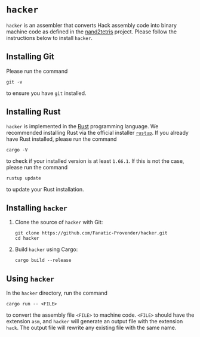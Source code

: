 # `hacker`

`hacker` is an assembler that converts Hack assembly code into binary machine code as defined in the [nand2tetris] project.  Please follow the instructions below to install `hacker`.

## Installing Git

Please run the command
```
git -v
```
to ensure you have `git` installed.

## Installing Rust

`hacker` is implemented in the [Rust] programming language.  We recommended installing Rust via the official installer [`rustup`].  If you already have Rust installed, please run the command
```
cargo -V
```
to check if your installed version is at least `1.66.1`.  If this is not the case, please run the command
```
rustup update
```
to update your Rust installation.

## Installing `hacker`

1. Clone the source of `hacker` with Git:
    ```
    git clone https://github.com/Fanatic-Provender/hacker.git
    cd hacker
    ```

2. Build `hacker` using Cargo:
    ```
    cargo build --release
    ```

## Using `hacker`

In the `hacker` directory, run the command
```
cargo run -- <FILE>
```
to convert the assembly file `<FILE>` to machine code.
`<FILE>` should have the extension `asm`,
and `hacker` will generate an output file with the extension `hack`.
The output file will rewrite any existing file with the same name.


[nand2tetris]: https://www.nand2tetris.org/
[Rust]: https://www.rust-lang.org/
[`rustup`]: https://rustup.rs/
